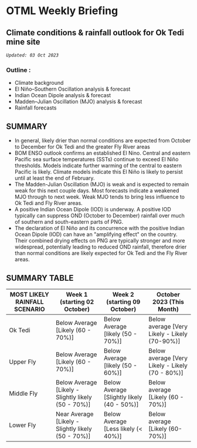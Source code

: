 # OTML Weekly Briefing
## Climate conditions & rainfall outlook for Ok Tedi mine site

*`Updated: 03 Oct 2023`*

### Outline :
 - Climate background 
 - El Niño–Southern Oscillation analysis & forecast 
 - Indian Ocean Dipole analysis & forecast 
 - Madden–Julian Oscillation (MJO) analysis & forecast 
 - Rainfall forecasts

## SUMMARY 
- In general, likely drier than normal conditions are expected from October to December for Ok Tedi and the greater Fly River areas
- BOM ENSO outlook confirms an established El Nino. Central and eastern Pacific sea surface temperatures (SSTs) continue to exceed El Niño thresholds. Models indicate further warming of the central to eastern Pacific is likely. Climate models indicate this El Niño is likely to persist until at least the end of February.
- The Madden-Julian Oscillation (MJO) is weak and is expected to remain weak for this next couple days. Most forecasts indicate a weakened  MJO through to next week. Weak MJO tends to bring less influence to Ok Tedi and Fly River areas.
- A positive Indian Ocean Dipole (IOD) is underway.  A positive IOD typically can suppress OND (October to December) rainfall over much of southern and south-eastern parts of PNG.
- The declaration of El Niño and its concurrence with the positive Indian Ocean Dipole (IOD) can have an "amplifying effect" on the country. Their combined drying effects on PNG are typically stronger and more widespread, potentially leading to reduced OND rainfall, therefore drier than normal conditions are likely expected for Ok Tedi and the Fly River areas.

## SUMMARY TABLE
| MOST LIKELY RAINFALL SCENARIO | Week 1 (starting 02 October) | Week 2 (starting 09 October) | October 2023 (This Month) |
| ------ | ------ | ------ | ------ |
| Ok Tedi| Below Average [Likely (60 - 70%)] | Below Average [likely (50 - 70%)] | Below average [Very Likely - Likely (70-90%)] |
| Upper Fly |Below Average [Likely (60 - 70%)] | Below Average [likely (50 - 60%)] | Below average [Very Likely - Likely (70 - 80%)] |
| Middle Fly | Below Average [Likely - Slightly likely (50 - 70%)] | Below Average [Slightly likely (40 - 50%)] | Below average [Likely (60 - 70%)] |
| Lower Fly | Near Average [Likely - Slightly likely (50 - 70%)] | Below Average [Less likely (< 40%)] | Below average [Likely (60-70%)] |

